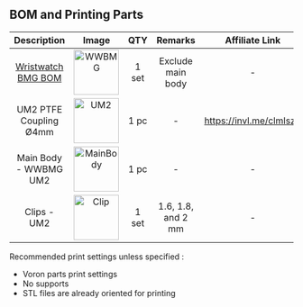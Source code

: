 ## BOM and Printing Parts
|Description|Image| QTY |Remarks|Affiliate Link|
|:-:|:-:|:-:|:-:|:-:|
|[Wristwatch BMG BOM](https://github.com/bythorsthunder/Voron_Mods/tree/main/Wristwatch_Extruder_BMG#bom)|<img height="80" alt="WWBMG" src="https://github.com/user-attachments/assets/506eca90-bcc2-44d2-8218-0e9d777565bc" />|1 set|Exclude main body|-|
|UM2 PTFE Coupling Ø4mm|<img height="80" alt="UM2" src="https://github.com/user-attachments/assets/b46bfa08-c1aa-4941-afa5-5a249d646b2a" />|1 pc|-|https://invl.me/clmlsz8|
|Main Body - WWBMG UM2|<img height="80" alt="MainBody" src="https://github.com/user-attachments/assets/44f77d1a-571a-417b-aacf-ad70bc8badb2" />|1 pc|-|-|
|Clips - UM2|<img height="80" alt="Clip" src="https://github.com/user-attachments/assets/001522d3-a43c-49f6-938e-44d2123a4f1b" />|1 set|1.6, 1.8, and 2 mm|-|

Recommended print settings unless specified :
- Voron parts print settings
- No supports
- STL files are already oriented for printing
